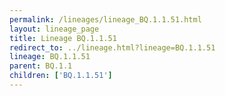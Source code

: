 ```yaml
---
permalink: /lineages/lineage_BQ.1.1.51.html
layout: lineage_page
title: Lineage BQ.1.1.51
redirect_to: ../lineage.html?lineage=BQ.1.1.51
lineage: BQ.1.1.51
parent: BQ.1.1
children: ['BQ.1.1.51']
---
```

